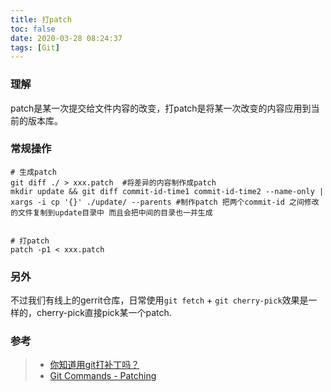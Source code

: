 ```yaml
---
title: 打patch
toc: false
date: 2020-03-28 08:24:37
tags: [Git]
---
```



### 理解
patch是某一次提交给文件内容的改变，打patch是将某一次改变的内容应用到当前的版本库。

### 常规操作
```
# 生成patch
git diff ./ > xxx.patch  #将差异的内容制作成patch
mkdir update && git diff commit-id-time1 commit-id-time2 --name-only | xargs -i cp '{}' ./update/ --parents #制作patch 把两个commit-id 之间修改的文件复制到update目录中 而且会把中间的目录也一并生成


# 打patch
patch -p1 < xxx.patch
```


### 另外
不过我们有线上的gerrit仓库，日常使用`git fetch` + `git cherry-pick`效果是一样的，cherry-pick直接pick某一个patch.


### 参考
> - [你知道用git打补丁吗？](https://mp.weixin.qq.com/s/tf1Wyudp7l9XWM0ILAhZpQ)
> - [Git Commands - Patching](https://www.git-scm.com/book/en/v2/Appendix-C%3A-Git-Commands-Patching)